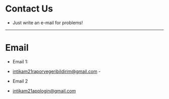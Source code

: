 # Contact Us
* Just write an e-mail for problems!


-----------------------------------------------

# Email

* Email 1:
- intikam21raporvegeribildirim@gmail.com - 
* Email 2
- intikam21applogin@gmail.com